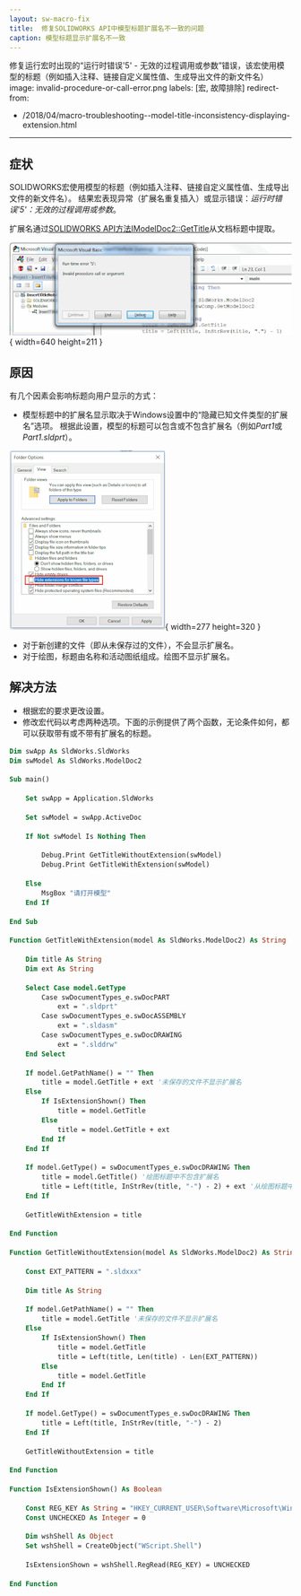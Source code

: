 ```yaml
---
layout: sw-macro-fix
title:  修复SOLIDWORKS API中模型标题扩展名不一致的问题
caption: 模型标题显示扩展名不一致
---
```

 修复运行宏时出现的“运行时错误'5' - 无效的过程调用或参数”错误，该宏使用模型的标题（例如插入注释、链接自定义属性值、生成导出文件的新文件名）
image: invalid-procedure-or-call-error.png
labels: [宏, 故障排除]
redirect-from:
  - /2018/04/macro-troubleshooting--model-title-inconsistency-displaying-extension.html
---
## 症状

SOLIDWORKS宏使用模型的标题（例如插入注释、链接自定义属性值、生成导出文件的新文件名）。
结果宏表现异常（扩展名重复插入）或显示错误：*运行时错误'5'：无效的过程调用或参数*。

扩展名通过[SOLIDWORKS API方法IModelDoc2::GetTitle](https://help.solidworks.com/2018/english/api/sldworksapi/solidworks.interop.sldworks~solidworks.interop.sldworks.imodeldoc2~gettitle.html)从文档标题中提取。

![运行宏时出现的运行时错误'5'：无效的过程调用或参数](invalid-procedure-or-call-error.png){ width=640 height=211 }

## 原因

有几个因素会影响标题向用户显示的方式：

* 模型标题中的扩展名显示取决于Windows设置中的“隐藏已知文件类型的扩展名”选项。
根据此设置，模型的标题可以包含或不包含扩展名（例如*Part1*或*Part1.sldprt*）。

![Windows资源管理器中的隐藏已知文件类型的扩展名选项](hide-extensions-for-known-file-types.png){ width=277 height=320 }

* 对于新创建的文件（即从未保存过的文件），不会显示扩展名。
* 对于绘图，标题由名称和活动图纸组成。绘图不显示扩展名。

## 解决方法

* 根据宏的要求更改设置。
* 修改宏代码以考虑两种选项。下面的示例提供了两个函数，无论条件如何，都可以获取带有或不带有扩展名的标题。

~~~ vb
Dim swApp As SldWorks.SldWorks
Dim swModel As SldWorks.ModelDoc2

Sub main()

    Set swApp = Application.SldWorks

    Set swModel = swApp.ActiveDoc
    
    If Not swModel Is Nothing Then
    
        Debug.Print GetTitleWithoutExtension(swModel)
        Debug.Print GetTitleWithExtension(swModel)
        
    Else
        MsgBox "请打开模型"
    End If
    
End Sub

Function GetTitleWithExtension(model As SldWorks.ModelDoc2) As String
    
    Dim title As String
    Dim ext As String
    
    Select Case model.GetType
        Case swDocumentTypes_e.swDocPART
            ext = ".sldprt"
        Case swDocumentTypes_e.swDocASSEMBLY
            ext = ".sldasm"
        Case swDocumentTypes_e.swDocDRAWING
            ext = ".slddrw"
    End Select
    
    If model.GetPathName() = "" Then
        title = model.GetTitle + ext '未保存的文件不显示扩展名
    Else
        If IsExtensionShown() Then
            title = model.GetTitle
        Else
            title = model.GetTitle + ext
        End If
    End If
    
    If model.GetType() = swDocumentTypes_e.swDocDRAWING Then
        title = model.GetTitle() '绘图标题中不包含扩展名
        title = Left(title, InStrRev(title, "-") - 2) + ext '从绘图标题中删除图纸名称
    End If
    
    GetTitleWithExtension = title
    
End Function

Function GetTitleWithoutExtension(model As SldWorks.ModelDoc2) As String
    
    Const EXT_PATTERN = ".sldxxx"
    
    Dim title As String
    
    If model.GetPathName() = "" Then
        title = model.GetTitle '未保存的文件不显示扩展名
    Else
        If IsExtensionShown() Then
            title = model.GetTitle
            title = Left(title, Len(title) - Len(EXT_PATTERN))
        Else
            title = model.GetTitle
        End If
    End If
    
    If model.GetType() = swDocumentTypes_e.swDocDRAWING Then
        title = Left(title, InStrRev(title, "-") - 2)
    End If
    
    GetTitleWithoutExtension = title
    
End Function

Function IsExtensionShown() As Boolean

    Const REG_KEY As String = "HKEY_CURRENT_USER\Software\Microsoft\Windows\CurrentVersion\Explorer\Advanced\HideFileExt"
    Const UNCHECKED As Integer = 0
    
    Dim wshShell As Object
    Set wshShell = CreateObject("WScript.Shell")
    
    IsExtensionShown = wshShell.RegRead(REG_KEY) = UNCHECKED

End Function
~~~